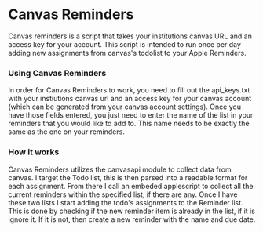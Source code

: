 # Canvas Reminders
Canvas reminders is a script that takes your institutions canvas URL and an access key for your account. This script is intended to run once per day
adding new assignments from canvas's todolist to your Apple Reminders.

### Using Canvas Reminders
In order for Canvas Reminders to work, you need to fill out the api_keys.txt with your instiutions canvas url and an access key for your canvas account
(which can be generated from your canvas account settings).
Once you have those fields entered, you just need to enter the name of the list in your reminders that you would like to add to. This name needs to be exactly the same
as the one on your reminders.

### How it works
Canvas Reminders utilizes the canvasapi module to collect data from canvas. I target the Todo list, this is then parsed into a readable format for each
assignment. From there I call an embeded applescript to collect all the current reminders within the specified list, if there are any. Once I have these two lists I start
adding the todo's assignments to the Reminder list. This is done by checking if the new reminder item is already in the list, if it is ignore it. If it is not, then create
a new reminder with the name and due date.
